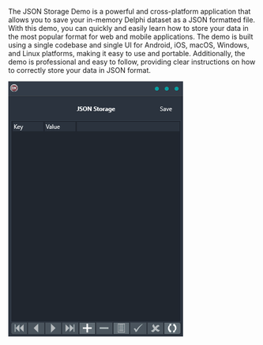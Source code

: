 The JSON Storage Demo is a powerful and cross-platform application that allows you to save your in-memory Delphi dataset as a JSON formatted file. With this demo, you can quickly and easily learn how to store your data in the most popular format for web and mobile applications. The demo is built using a single codebase and single UI for Android, iOS, macOS, Windows, and Linux platforms, making it easy to use and portable. Additionally, the demo is professional and easy to follow, providing clear instructions on how to correctly store your data in JSON format.

![screenshot](screenshot.gif)
